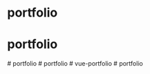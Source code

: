 # portfolio
# portfolio
#   p o r t f o l i o  
 #   p o r t f o l i o  
 # vue-portfolio
#   p o r t f o l i o  
 